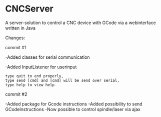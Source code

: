 # CNCServer
A server-solution to control a CNC device with GCode via a webinterface written in Java


Changes:

commit #1

  -Added classes for serial communication
  
  -Added InputListener for userinput
  
    type quit to end properly,
    type send [cmd] and [cmd] will be send over serial,
    type help to view help



commit #2

  -Added package for Gcode instructions
  -Added possibility to send GCodeInstructions
  -Now possible to control spindle/laser via ajax